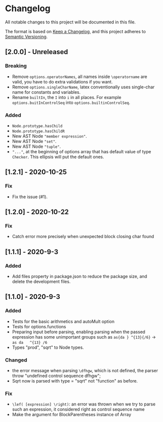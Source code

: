 # Changelog

All notable changes to this project will be documented in this file.

The format is based on [Keep a Changelog](https://keepachangelog.com/en/1.0.0/),
and this project adheres to [Semantic Versioning](https://semver.org/spec/v2.0.0.html).

## [2.0.0] - Unreleased

### Breaking

- Remove `options.operatorNames`, all names inside `\operatorname` are valid, you have to do extra validations if you want.
- Remove `options.singleCharName`, latex conventionally uses single-char name for constants and variables.
- Rename `builtIn`, the `I` into `i` in all places. For example `options.buitInControlSeq` into `options.builtinControlSeq`.

### Added

- `Node.prototype.hasChild`
- `Node.prototype.hasChildR`
- New AST Node `"member expression"`.
- New AST Node `"set"`.
- New AST Node `"tuple"`.
- `"..."`, at the beginning of options array that has default value of type `Checker`. This ellipsis will put the default ones. 

## [1.2.1] - 2020-10-25

### Fix

- Fix the issue (#1).

## [1.2.0] - 2020-10-22

### Fix

- Catch error more precisely when unexpected block closing char found

## [1.1.1] - 2020-9-3

### Added

- Add files property in package.json to reduce the package size, and delete the development files.

## [1.1.0] - 2020-9-3

### Added

- Tests for the basic arithmetics and autoMult option
- Tests for options.functions
- Preparing input before parsing, enabling parsing when the passed expression has some unimportant groups such as `as{da } ^{13}{/6}` -> `as da   ^{13} /6 `
- Types "prod", "sqrt" to Node types.


### Changed

- the error message when parsing `\dfhgw`, which is not defined, the parser throw "undefined control sequence dfhgw";
- Sqrt now is parsed with type = "sqrt" not "function" as before.

### Fix

- `\lef( [expression] \right)`: an error was thrown when we try to parse such an expression, it considered right as control sequence name
- Make the argument for BlockParentheses instance of Array


